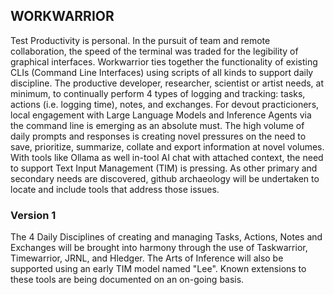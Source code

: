 ## WORKWARRIOR
Test
Productivity is personal. In the pursuit of team and remote collaboration, the 
speed of the terminal was traded for the legibility of graphical interfaces. 
Workwarrior ties together the functionality of existing CLIs (Command Line Interfaces) 
using scripts of all kinds to support daily discipline. The productive developer, 
researcher, scientist or artist needs, at minimum, to continually perform 4 types of 
logging and tracking: tasks, actions (i.e. logging time), notes, and exchanges. For 
devout practicioners, local engagement with Large Language Models and Inference Agents 
via the command line is emerging as an absolute must. The high volume of daily prompts 
and responses is creating novel pressures on the need to save, prioritize, summarize, 
collate and export information at novel volumes. With tools like Ollama as well in-tool 
AI chat with attached context, the need to support Text Input Management (TIM) is 
pressing. As other primary and secondary needs are discovered, github archaeology will 
be undertaken to locate and include tools that address those issues.

### Version 1
The 4 Daily Disciplines of creating and managing Tasks, Actions, Notes and Exchanges 
will be brought into harmony through the use of Taskwarrior, Timewarrior, JRNL, and 
Hledger. The Arts of Inference will also be supported using an early TIM model named 
"Lee". Known extensions to these tools are being documented on an on-going basis.


